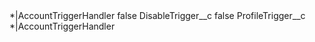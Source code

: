 <?xml version="1.0" encoding="UTF-8"?>
<CustomMetadata xmlns="http://soap.sforce.com/2006/04/metadata" xmlns:xsi="http://www.w3.org/2001/XMLSchema-instance" xmlns:xsd="http://www.w3.org/2001/XMLSchema">
    <label>*|AccountTriggerHandler</label>
    <protected>false</protected>
    <values>
        <field>DisableTrigger__c</field>
        <value xsi:type="xsd:boolean">false</value>
    </values>
    <values>
        <field>ProfileTrigger__c</field>
        <value xsi:type="xsd:string">*|AccountTriggerHandler</value>
    </values>
</CustomMetadata>
